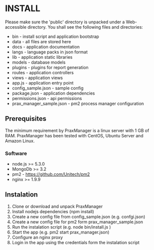 # INSTALL

Please make sure the 'public' directory is unpacked under a Web-accessible directory. You shall see the following files and directories:

* bin - install script and application bootstrap
* data - all files are stored here
* docs - application documentation
* langs - language packs in json format
* lib - application static libraries
* models - database models
* plugins - plugins for report generation
* routes - application controllers
* views - application views
* app.js - application entry point
* config_sample.json - sample config
* package.json - application dependencies
* permissions.json - api permissions
* prax_manager_sample.json - pm2 process manager configuration

## Prerequisites
The minimum requirement by PraxManager is a linux server with 1 GB of RAM. PraxManager has been tested with CentOS, Ubuntu Server and Amazon Linux.

### Software
* node.js >= 5.3.0
* MongoDb >= 3.2
* pm2 - https://github.com/Unitech/pm2
* nginx >= 1.9.9

## Instalation

1. Clone or download and unpack PraxManager
1. Install nodejs dependencies (npm install)
1. Create a new config file from config_sample.json (e.g. confgi.json)
1. Create a new config file for pm2 form prax_manager_sample.json
1. Run the instalation script (e.g. node bin/install.js )
1. Start the app (e.g. pm2 start prax_manager.json)
1. Configure an nginx proxy
1. Login in the app using the credentials form the instalation script

